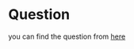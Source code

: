 # Question
you can find the question from [here](https://www.hackerrank.com/challenges/students-marks-sum/problem?isFullScreen=true)
